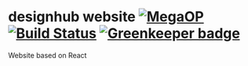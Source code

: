 # designhub website [![MegaOP](https://img.shields.io/badge/MEGA%20OP-%E2%9C%94-green.svg)](http://dsgnhb.de) [![Build Status](https://travis-ci.org/dsgnhb/www.svg?branch=master)](https://travis-ci.org/dsgnhb/www) [![Greenkeeper badge](https://badges.greenkeeper.io/dsgnhb/www.svg)](https://greenkeeper.io/)
Website based on React
